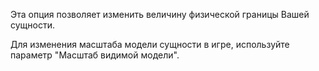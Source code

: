 Эта опция позволяет изменить величину физической границы Вашей сущности.

Для изменения масштаба модели сущности в игре, используйте параметр "Масштаб видимой модели".
